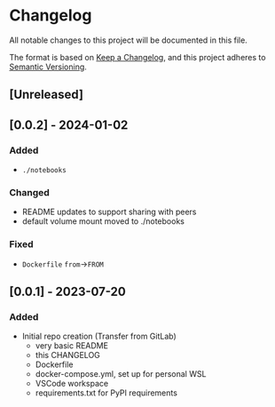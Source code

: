 # Changelog
All notable changes to this project will be documented in this file.

The format is based on [Keep a Changelog](https://keepachangelog.com/en/1.0.0/), and this project adheres to [Semantic Versioning](https://semver.org/spec/v2.0.0.html).

## [Unreleased]


## [0.0.2] - 2024-01-02
### Added
- `./notebooks`
### Changed
- README updates to support sharing with peers
- default volume mount moved to ./notebooks
### Fixed
- `Dockerfile` `from`->`FROM`

## [0.0.1] - 2023-07-20
### Added
- Initial repo creation (Transfer from GitLab)
    - very basic README
    - this CHANGELOG
    - Dockerfile
    - docker-compose.yml, set up for personal WSL
    - VSCode workspace
    - requirements.txt for PyPI requirements